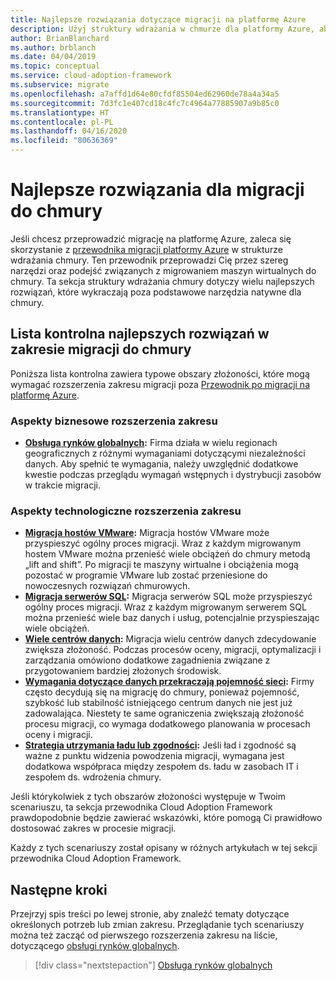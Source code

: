 ```yaml
---
title: Najlepsze rozwiązania dotyczące migracji na platformę Azure
description: Użyj struktury wdrażania w chmurze dla platformy Azure, aby dowiedzieć się, jak zaimplementować narzędzia niezbędne do zachowania zgodności z najlepszymi rozwiązaniami dotyczącymi migracji do chmury.
author: BrianBlanchard
ms.author: brblanch
ms.date: 04/04/2019
ms.topic: conceptual
ms.service: cloud-adoption-framework
ms.subservice: migrate
ms.openlocfilehash: a7affd1d64e80cfdf85504ed62960de78a4a34a5
ms.sourcegitcommit: 7d3fc1e407cd18c4fc7c4964a77885907a9b85c0
ms.translationtype: HT
ms.contentlocale: pl-PL
ms.lasthandoff: 04/16/2020
ms.locfileid: "80636369"
---
```

# <a name="best-practices-for-cloud-migration"></a>Najlepsze rozwiązania dla migracji do chmury

Jeśli chcesz przeprowadzić migrację na platformę Azure, zaleca się skorzystanie z [przewodnika migracji platformy Azure](../azure-migration-guide/index.md) w strukturze wdrażania chmury. Ten przewodnik przeprowadzi Cię przez szereg narzędzi oraz podejść związanych z migrowaniem maszyn wirtualnych do chmury. Ta sekcja struktury wdrażania chmury dotyczy wielu najlepszych rozwiązań, które wykraczają poza podstawowe narzędzia natywne dla chmury.

## <a name="cloud-migration-best-practices-checklist"></a>Lista kontrolna najlepszych rozwiązań w zakresie migracji do chmury

Poniższa lista kontrolna zawiera typowe obszary złożoności, które mogą wymagać rozszerzenia zakresu migracji poza [Przewodnik po migracji na platformę Azure](../azure-migration-guide/index.md).

### <a name="business-driven-scope-expansion"></a>Aspekty biznesowe rozszerzenia zakresu

- **[Obsługa rynków globalnych](./multiple-regions.md):** Firma działa w wielu regionach geograficznych z różnymi wymaganiami dotyczącymi niezależności danych. Aby spełnić te wymagania, należy uwzględnić dodatkowe kwestie podczas przeglądu wymagań wstępnych i dystrybucji zasobów w trakcie migracji.

### <a name="technology-driven-scope-expansion"></a>Aspekty technologiczne rozszerzenia zakresu

- **[Migracja hostów VMware](./vmware-host.md):** Migracja hostów VMware może przyspieszyć ogólny proces migracji. Wraz z każdym migrowanym hostem VMware można przenieść wiele obciążeń do chmury metodą „lift and shift”. Po migracji te maszyny wirtualne i obciążenia mogą pozostać w programie VMware lub zostać przeniesione do nowoczesnych rozwiązań chmurowych.
- **[Migracja serwerów SQL](./sql-migration.md):** Migracja serwerów SQL może przyspieszyć ogólny proces migracji. Wraz z każdym migrowanym serwerem SQL można przenieść wiele baz danych i usług, potencjalnie przyspieszając wiele obciążeń.
- **[Wiele centrów danych](./multiple-datacenters.md):** Migracja wielu centrów danych zdecydowanie zwiększa złożoność. Podczas procesów oceny, migracji, optymalizacji i zarządzania omówiono dodatkowe zagadnienia związane z przygotowaniem bardziej złożonych środowisk.
- **[Wymagania dotyczące danych przekraczają pojemność sieci](./network-capacity-exceeded.md):** Firmy często decydują się na migrację do chmury, ponieważ pojemność, szybkość lub stabilność istniejącego centrum danych nie jest już zadowalająca. Niestety te same ograniczenia zwiększają złożoność procesu migracji, co wymaga dodatkowego planowania w procesach oceny i migracji.
- **[Strategia utrzymania ładu lub zgodności](./governance-or-compliance.md):** Jeśli ład i zgodność są ważne z punktu widzenia powodzenia migracji, wymagana jest dodatkowa współpraca między zespołem ds. ładu w zasobach IT i zespołem ds. wdrożenia chmury.

Jeśli którykolwiek z tych obszarów złożoności występuje w Twoim scenariuszu, ta sekcja przewodnika Cloud Adoption Framework prawdopodobnie będzie zawierać wskazówki, które pomogą Ci prawidłowo dostosować zakres w procesie migracji.

Każdy z tych scenariuszy został opisany w różnych artykułach w tej sekcji przewodnika Cloud Adoption Framework.

## <a name="next-steps"></a>Następne kroki

Przejrzyj spis treści po lewej stronie, aby znaleźć tematy dotyczące określonych potrzeb lub zmian zakresu. Przeglądanie tych scenariuszy można też zacząć od pierwszego rozszerzenia zakresu na liście, dotyczącego [obsługi rynków globalnych](./multiple-regions.md).

> [!div class="nextstepaction"]
> [Obsługa rynków globalnych](./multiple-regions.md)
